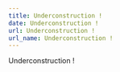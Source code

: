 ```yaml
---
title: Underconstruction !
date: Underconstruction !
url: Underconstruction !
url_name: Underconstruction !
---
```


Underconstruction !